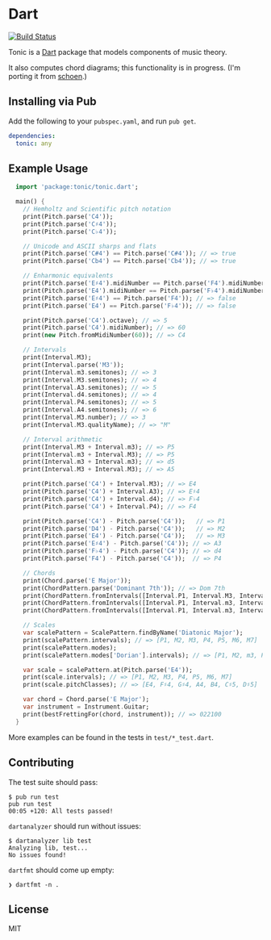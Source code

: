 # Dart

[![Build Status](https://travis-ci.org/osteele/dart-tonic.svg?branch=master)](https://travis-ci.org/osteele/dart-tonic)

Tonic is a [Dart](https://www.dartlang.org) package that models components of music theory.

It also computes chord diagrams; this functionality is in progress.
(I'm porting it from [schoen](https://github.com/osteele/schoen).)

## Installing via Pub

Add the following to your `pubspec.yaml`, and run `pub get`.

```yaml
dependencies:
  tonic: any
```

## Example Usage

```dart
  import 'package:tonic/tonic.dart';

  main() {
    // Hemholtz and Scientific pitch notation
    print(Pitch.parse('C4'));
    print(Pitch.parse('C♯4'));
    print(Pitch.parse('C♭4'));

    // Unicode and ASCII sharps and flats
    print(Pitch.parse('C#4') == Pitch.parse('C#4')); // => true
    print(Pitch.parse('Cb4') == Pitch.parse('Cb4')); // => true

    // Enharmonic equivalents
    print(Pitch.parse('E♯4').midiNumber == Pitch.parse('F4').midiNumber); // => true
    print(Pitch.parse('E4').midiNumber == Pitch.parse('F♭4').midiNumber); // => true
    print(Pitch.parse('E♯4') == Pitch.parse('F4')); // => false
    print(Pitch.parse('E4') == Pitch.parse('F♭4')); // => false

    print(Pitch.parse('C4').octave); // => 5
    print(Pitch.parse('C4').midiNumber); // => 60
    print(new Pitch.fromMidiNumber(60)); // => C4

    // Intervals
    print(Interval.M3);
    print(Interval.parse('M3'));
    print(Interval.m3.semitones); // => 3
    print(Interval.M3.semitones); // => 4
    print(Interval.A3.semitones); // => 5
    print(Interval.d4.semitones); // => 4
    print(Interval.P4.semitones); // => 5
    print(Interval.A4.semitones); // => 6
    print(Interval.M3.number); // => 3
    print(Interval.M3.qualityName); // => "M"

    // Interval arithmetic
    print(Interval.M3 + Interval.m3); // => P5
    print(Interval.m3 + Interval.M3); // => P5
    print(Interval.m3 + Interval.m3); // => d5
    print(Interval.M3 + Interval.M3); // => A5

    print(Pitch.parse('C4') + Interval.M3); // => E4
    print(Pitch.parse('C4') + Interval.A3); // => E♯4
    print(Pitch.parse('C4') + Interval.d4); // => F♭4
    print(Pitch.parse('C4') + Interval.P4); // => F4

    print(Pitch.parse('C4') - Pitch.parse('C4'));   // => P1
    print(Pitch.parse('D4') - Pitch.parse('C4'));   // => M2
    print(Pitch.parse('E4') - Pitch.parse('C4'));   // => M3
    print(Pitch.parse('E♯4') - Pitch.parse('C4')); // => A3
    print(Pitch.parse('F♭4') - Pitch.parse('C4')); // => d4
    print(Pitch.parse('F4') - Pitch.parse('C4'));  // => P4

    // Chords
    print(Chord.parse('E Major'));
    print(ChordPattern.parse('Dominant 7th')); // => Dom 7th
    print(ChordPattern.fromIntervals([Interval.P1, Interval.M3, Interval.P5])); // => Major
    print(ChordPattern.fromIntervals([Interval.P1, Interval.m3, Interval.P5])); // => Minor
    print(ChordPattern.fromIntervals([Interval.P1, Interval.m3, Interval.P5, Interval.m7])); // => Min 7th

    // Scales
    var scalePattern = ScalePattern.findByName('Diatonic Major');
    print(scalePattern.intervals); // => [P1, M2, M3, P4, P5, M6, M7]
    print(scalePattern.modes);
    print(scalePattern.modes['Dorian'].intervals); // => [P1, M2, m3, P4, P5, M6, m7]

    var scale = scalePattern.at(Pitch.parse('E4'));
    print(scale.intervals); // => [P1, M2, M3, P4, P5, M6, M7]
    print(scale.pitchClasses); // => [E4, F♯4, G♯4, A4, B4, C♯5, D♯5]

    var chord = Chord.parse('E Major');
    var instrument = Instrument.Guitar;
    print(bestFrettingFor(chord, instrument)); // => 022100
  }
```

More examples can be found in the tests in `test/*_test.dart`.

## Contributing

The test suite should pass:

```shell
$ pub run test
pub run test
00:05 +120: All tests passed!
```

`dartanalyzer` should run without issues:

```shell
$ dartanalyzer lib test
Analyzing lib, test...
No issues found!
```

`dartfmt` should come up empty:

```shell
❯ dartfmt -n .

```

## License

MIT
